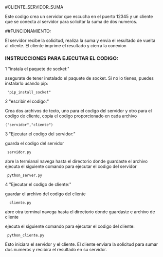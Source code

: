 #CLIENTE_SERVIDOR_SUMA

Este codigo crea un servidor que escucha en el puerto 12345 y un cliente que se conecta al servidor para solicitar la suma de dos numeros.

##FUNCIONAMIENTO:

El servidor recibe la solicitud, realiza la suma y envia el resultado de vuelta al cliente. El cliente imprime el resultado y cierra la conexion 

### INSTRUCCIONES PARA EJECUTAR EL CODIGO:

1 "instala el paquete de socket:"
    
  asegurate de tener instalado el paquete de socket. Si no lo tienes, puedes instalarlo usando pip:
  
     "pip_install_socket"

2 "escribir el codigo:"
  
   Crea dos archivos de texto, uno para el codigo del servidor y otro para el codigo de cliente, copia el codigo proporcionado en cada archivo 
   
    ("servidor","cliente")

3 "Ejecutar el codigo del servidor:"

 guarda el codigo del servidor 

     servidor.py

 abre la termianal
 navega hasta el directorio donde guardaste el archivo 
 ejecuta el siguiente comando para ejecutar el codigo del servidor 

     python_server.py

4 "Ejecutar el codigo de cliente:"

  guardar el archivo del codigo del cliente 

      cliente.py

  abre otra terminal 
  navega hasta el directorio donde guardaste e archivo de cliente 

  ejecuta el siguiente comando para ejecutar el codigo del cliente:

     python_cliente.py

  Esto iniciara el servidor y el cliente. El cliente enviara la solicitud para sumar dos numeros y recibira el resultado en su servidor.   
  
    
